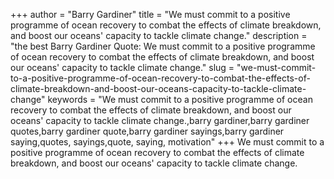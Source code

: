 +++
author = "Barry Gardiner"
title = "We must commit to a positive programme of ocean recovery to combat the effects of climate breakdown, and boost our oceans' capacity to tackle climate change."
description = "the best Barry Gardiner Quote: We must commit to a positive programme of ocean recovery to combat the effects of climate breakdown, and boost our oceans' capacity to tackle climate change."
slug = "we-must-commit-to-a-positive-programme-of-ocean-recovery-to-combat-the-effects-of-climate-breakdown-and-boost-our-oceans-capacity-to-tackle-climate-change"
keywords = "We must commit to a positive programme of ocean recovery to combat the effects of climate breakdown, and boost our oceans' capacity to tackle climate change.,barry gardiner,barry gardiner quotes,barry gardiner quote,barry gardiner sayings,barry gardiner saying,quotes, sayings,quote, saying, motivation"
+++
We must commit to a positive programme of ocean recovery to combat the effects of climate breakdown, and boost our oceans' capacity to tackle climate change.
